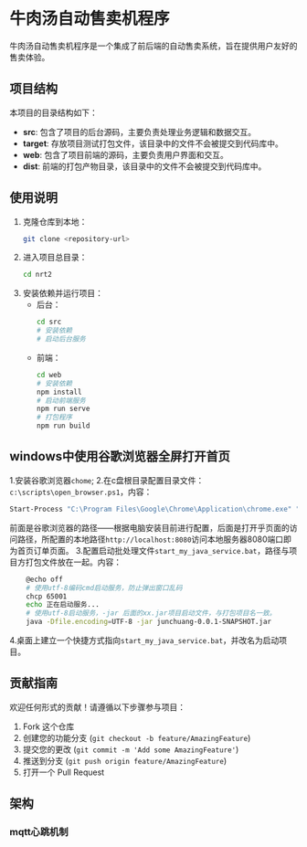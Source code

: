 # 牛肉汤自动售卖机程序

牛肉汤自动售卖机程序是一个集成了前后端的自动售卖系统，旨在提供用户友好的售卖体验。

## 项目结构

本项目的目录结构如下：


- **src**: 包含了项目的后台源码，主要负责处理业务逻辑和数据交互。
- **target**: 存放项目测试打包文件，该目录中的文件不会被提交到代码库中。
- **web**: 包含了项目前端的源码，主要负责用户界面和交互。
- **dist**: 前端的打包产物目录，该目录中的文件不会被提交到代码库中。

## 使用说明

1. 克隆仓库到本地：
    ```bash
    git clone <repository-url>
    ```
2. 进入项目总目录：
    ```bash
    cd nrt2
    ```
3. 安装依赖并运行项目：
    - 后台：
        ```bash
        cd src
        # 安装依赖
        # 启动后台服务
        ```
    - 前端：
        ```bash
        cd web
        # 安装依赖
        npm install 
        # 启动前端服务
        npm run serve
        # 打包程序
        npm run build
        ```



## windows中使用谷歌浏览器全屏打开首页

1.安装谷歌浏览器`chome`;
2.在c盘根目录配置目录文件：`c:\scripts\open_browser.ps1`，内容：
```bash
Start-Process "C:\Program Files\Google\Chrome\Application\chrome.exe" "--start-fullscreen http://localhost:8080"
```
前面是谷歌浏览器的路径——根据电脑安装目前进行配置，后面是打开乎页面的访问路径，所配置的本地路径`http://localhost:8080`访问本地服务器8080端口即为首页订单页面。
3.配置启动批处理文件`start_my_java_service.bat`，路径与项目方打包文件放在一起。内容：
```bash
    @echo off
    # 使用utf-8编码cmd启动服务，防止弹出窗口乱码
    chcp 65001
    echo 正在启动服务...
    # 使用utf-8启动服务，-jar 后面的xx.jar项目启动文件，与打包项目名一致。
    java -Dfile.encoding=UTF-8 -jar junchuang-0.0.1-SNAPSHOT.jar
```
4.桌面上建立一个快捷方式指向`start_my_java_service.bat`，并改名为启动项目。


## 贡献指南

欢迎任何形式的贡献！请遵循以下步骤参与项目：

1. Fork 这个仓库
2. 创建您的功能分支 (`git checkout -b feature/AmazingFeature`)
3. 提交您的更改 (`git commit -m 'Add some AmazingFeature'`)
4. 推送到分支 (`git push origin feature/AmazingFeature`)
5. 打开一个 Pull Request

## 架构

### mqtt心跳机制


